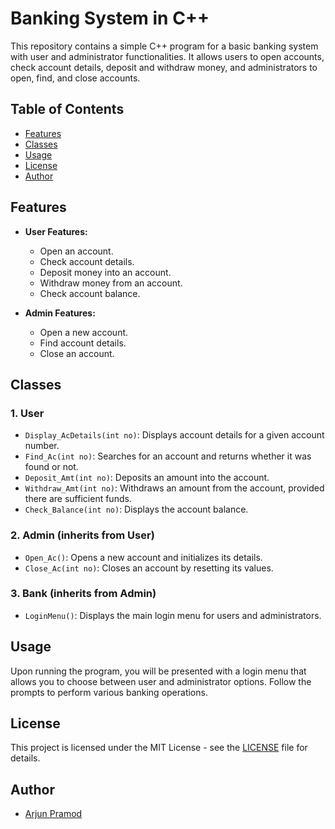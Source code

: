# Banking System in C++

This repository contains a simple C++ program for a basic banking system with user and administrator functionalities. It allows users to open accounts, check account details, deposit and withdraw money, and administrators to open, find, and close accounts.

## Table of Contents

- [Features](#features)
- [Classes](#classes)
- [Usage](#usage)
- [License](#license)
- [Author](#author)

## Features

- **User Features:**
  - Open an account.
  - Check account details.
  - Deposit money into an account.
  - Withdraw money from an account.
  - Check account balance.

- **Admin Features:**
  - Open a new account.
  - Find account details.
  - Close an account.

## Classes

### 1. User

- `Display_AcDetails(int no)`: Displays account details for a given account number.
- `Find_Ac(int no)`: Searches for an account and returns whether it was found or not.
- `Deposit_Amt(int no)`: Deposits an amount into the account.
- `Withdraw_Amt(int no)`: Withdraws an amount from the account, provided there are sufficient funds.
- `Check_Balance(int no)`: Displays the account balance.

### 2. Admin (inherits from User)

- `Open_Ac()`: Opens a new account and initializes its details.
- `Close_Ac(int no)`: Closes an account by resetting its values.

### 3. Bank (inherits from Admin)

- `LoginMenu()`: Displays the main login menu for users and administrators.

## Usage

Upon running the program, you will be presented with a login menu that allows you to choose between user and administrator options. Follow the prompts to perform various banking operations.

## License

This project is licensed under the MIT License - see the [LICENSE](https://github.com/ArjunPramod/Banking-System-CPP/blob/main/LICENSE) file for details.

## Author

- [Arjun Pramod](https://github.com/ArjunPramod)
